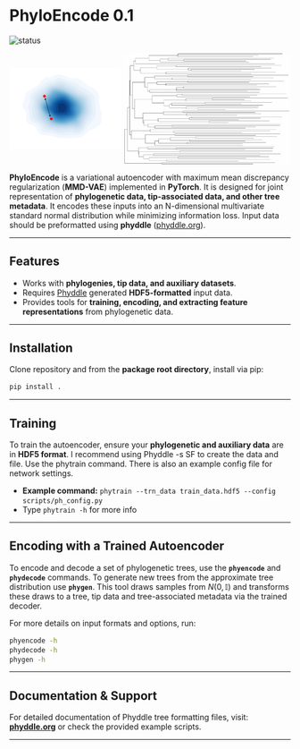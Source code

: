 # PhyloEncode 0.1
![status](https://img.shields.io/badge/status-active--development-orange)

<p align="center">
    <img src="docs/images/latent.png" width="200" style="vertical-align: middle;" />
    <img src="docs/images/tree_morph.gif" width="300" style="vertical-align: middle;" />
</p>

**PhyloEncode** is a variational autoencoder with maximum mean discrepancy regularization (**MMD-VAE**) implemented in **PyTorch**. It is designed for joint representation of **phylogenetic data, tip-associated data, and other tree metadata**. It encodes these inputs into an N-dimensional multivariate standard normal distribution while minimizing information loss. Input data should be preformatted using **phyddle** ([phyddle.org](https://phyddle.org)).

---

## Features
- Works with **phylogenies, tip data, and auxiliary datasets**.
- Requires [Phyddle](https://phyddle.org) generated **HDF5-formatted** input data.
- Provides tools for **training, encoding, and extracting feature representations** from phylogenetic data.

---

## Installation
Clone repository and from the **package root directory**, install via pip:

```bash
pip install .
```

---

## Training
To train the autoencoder, ensure your **phylogenetic and auxiliary data** are in **HDF5 format**. I recommend using Phyddle -s SF to create the data and file. Use the phytrain command. There is also an example config file for network settings.

- **Example command:** `phytrain --trn_data train_data.hdf5 --config scripts/ph_config.py`  
- Type `phytrain -h` for more info

---

## Encoding with a Trained Autoencoder
To encode and decode a set of phylogenetic trees, use the **`phyencode`** and **`phydecode`** commands. To generate new trees from the approximate tree distribution use **`phygen`**. This tool draws samples from $N(0,\mathbb{I})$ and transforms these draws to a tree, tip data and tree-associated metadata via the trained decoder.

For more details on input formats and options, run:

```bash
phyencode -h
phydecode -h
phygen -h
```

---

## Documentation & Support
For detailed documentation of Phyddle tree formatting files, visit:  
[**phyddle.org**](https://phyddle.org/pipeline.html#format) or check the provided example scripts.

---

